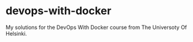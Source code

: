 # devops-with-docker
My solutions for the DevOps With Docker course from The Universoty Of Helsinki. 
